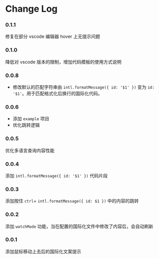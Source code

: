 # Change Log

### 0.1.1

修复在部分 vscode 编辑器 hover 上无提示问题


### 0.1.0

降低对 vscode 版本的限制，增加代码模板的使用方式说明

### 0.0.8

- 修改默认的匹配字符串由 `intl.formatMessage({ id: '$1' })` 变为 `id: '$1'`。用于匹配格式化后换行的国际化代码。

### 0.0.6

- 添加 `example` 项目
- 优化跳转逻辑

### 0.0.5

优化多语言查询内容性能

### 0.0.4

添加 `intl.formatMessage({ id: '$1' })` 代码片段

### 0.0.3

添加按住 `ctrl`+ `intl.formatMessage({ id: $1 })` 中的内容的跳转
### 0.0.2

添加 `watchMode` 功能，当在配置的国际化文件中修改了内容后，会自动刷新

### 0.0.1

添加鼠标移动上去后的国际化文案提示
